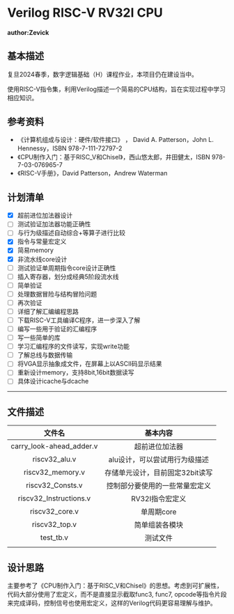 # Verilog RISC-V RV32I CPU

#### author:Zevick

## 基本描述

复旦2024春季，数字逻辑基础（H）课程作业，本项目仍在建设当中。

使用RISC-V指令集，利用Verilog描述一个简易的CPU结构，旨在实现过程中学习相应知识。

## 参考资料

* 《计算机组成与设计：硬件/软件接口》 ， David A. Patterson，John L. Hennessy，ISBN 978-7-111-72797-2
* 《CPU制作入门：基于RISC_V和Chisel》，西山悠太郎，井田健太，ISBN 978-7-03-076965-7
* 《RISC-V手册》，David Patterson，Andrew Waterman

## 计划清单

- [x] 超前进位加法器设计
- [ ] 测试验证加法器功能正确性
- [ ] 与行为级描述自动综合+等算子进行比较
- [x] 指令与常量宏定义
- [x] 简易memory
- [x] 非流水线core设计
- [ ] 测试验证单周期指令core设计正确性
- [ ] 插入寄存器，划分成经典5阶段流水线
- [ ] 简单验证
- [ ] 处理数据冒险与结构冒险问题
- [ ] 再次验证
- [ ] 详细了解汇编编程思路
- [ ] 下载RISC-V工具编译C程序，进一步深入了解
- [ ] 编写一些用于验证的汇编程序
- [ ] 写一些简单的库
- [ ] 学习汇编程序的文件读写，实现write功能
- [ ] 了解总线与数据传输
- [ ] 将VGA显示抽象成文件，在屏幕上以ASCII码显示结果
- [ ] 重新设计memory，支持8bit,16bit数据读写
- [ ] 具体设计icache与dcache

***

## 文件描述

|          文件名          |            基本内容             |
| :----------------------: | :-----------------------------: |
| carry_look-ahead_adder.v |         超前进位加法器          |
|      riscv32_alu.v       |  alu设计，可以尝试用行为级描述  |
|     riscv32_memory.v     | 存储单元设计，目前固定32bit读写 |
|     riscv32_Consts.v     | 控制部分要使用的一些常量宏定义  |
|  riscv32_Instructions.v  |         RV32I指令宏定义         |
|      riscv32_core.v      |           单周期core            |
|      riscv32_top.v       |         简单组装各模块          |
|        test_tb.v         |            测试文件             |
|                          |                                 |

## 设计思路

主要参考了《CPU制作入门：基于RISC_V和Chisel》的思想。考虑到可扩展性，代码大部分使用了宏定义，而不是直接显示截取func3, func7, opcode等指令片段来完成译码，控制信号也使用宏定义，这样的Verilog代码更容易理解与维护。